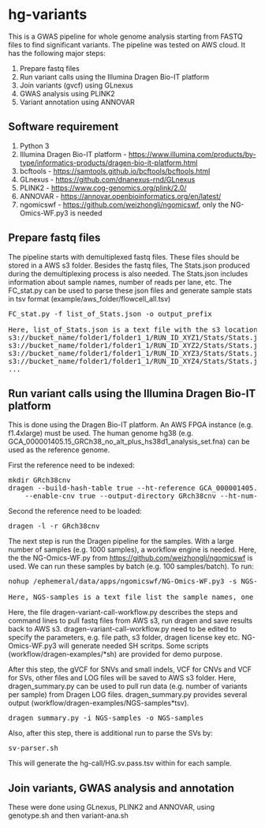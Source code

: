 # hg-variants

This is a GWAS pipeline for whole genome analysis starting from FASTQ files to find significant variants. The pipeline was tested on AWS cloud. It has the following major steps: 
  1. Prepare fastq files
  2. Run variant calls using the Illumina Dragen Bio-IT platform
  3. Join variants (gvcf) using GLnexus
  4. GWAS analysis using PLINK2
  5. Variant annotation using ANNOVAR

## Software requirement
  1. Python 3
  2. Illumina Dragen Bio-IT platform - https://www.illumina.com/products/by-type/informatics-products/dragen-bio-it-platform.html
  3. bcftools - https://samtools.github.io/bcftools/bcftools.html
  4. GLnexus - https://github.com/dnanexus-rnd/GLnexus
  5. PLINK2 - https://www.cog-genomics.org/plink/2.0/
  6. ANNOVAR - https://annovar.openbioinformatics.org/en/latest/
  7. ngomicswf - https://github.com/weizhongli/ngomicswf, only the NG-Omics-WF.py3 is needed

## Prepare fastq files
The pipeline starts with demultiplexed fastq files. These files should be stored in a AWS s3 folder. Besides the fastq files, The Stats.json produced during the demultiplexing process is also needed. The Stats.json includes information about sample names, number of reads per lane, etc. The FC_stat.py can be used to parse these json files and generate sample stats in tsv format (example/aws_folder/flowcell_all.tsv)

<pre>
FC_stat.py -f list_of_Stats.json -o output_prefix

Here, list_of_Stats.json is a text file with the s3 locations of these Stats.json, one per line
s3://bucket_name/folder1/folder1_1/RUN_ID_XYZ1/Stats/Stats.json
s3://bucket_name/folder1/folder1_1/RUN_ID_XYZ2/Stats/Stats.json
s3://bucket_name/folder1/folder1_1/RUN_ID_XYZ3/Stats/Stats.json
s3://bucket_name/folder1/folder1_1/RUN_ID_XYZ4/Stats/Stats.json
...
</pre>

## Run variant calls using the Illumina Dragen Bio-IT platform
This is done using the Dragen Bio-IT platform. An AWS FPGA instance (e.g. f1.4xlarge) must be used. The human genome hg38 (e.g. GCA_000001405.15_GRCh38_no_alt_plus_hs38d1_analysis_set.fna) can be used as the reference genome. 

First the reference need to be indexed:
<pre>
mkdir GRch38cnv
dragen --build-hash-table true --ht-reference GCA_000001405.15_GRCh38_no_alt_plus_hs38d1_analysis_set.fna \
    --enable-cnv true --output-directory GRch38cnv --ht-num-threads 32
</pre>

Second the reference need to be loaded:
<pre>
dragen -l -r GRch38cnv
</pre>

The next step is run the Dragen pipeline for the samples. With a large number of samples (e.g. 1000 samples), a workflow engine is needed. Here, the the NG-Omics-WF.py from https://github.com/weizhongli/ngomicswf is used. We can run these samples by batch (e.g. 100 samples/batch). To run:

<pre>
nohup /ephemeral/data/apps/ngomicswf/NG-Omics-WF.py3 -s NGS-samples -i dragen-variant-call-workflow.py -j vcf-upload -f &

Here, NGS-samples is a text file list the sample names, one per line. the sample name is the first column in example/aws_folder/flowcell_all.tsv
</pre>

Here, the file dragen-variant-call-workflow.py describes the steps and command lines to pull fastq files from AWS s3, run dragen and save results back to AWS s3. dragen-variant-call-workflow.py need to be edited to specify the parameters, e.g. file path, s3 folder, dragen license key etc. NG-Omics-WF.py3 will generate needed SH scritps. Some scripts (workflow/dragen-examples/\*sh) are provided for demo purpose. 

After this step, the gVCF for SNVs and small indels, VCF for CNVs and VCF for SVs, other files and LOG files will be saved to AWS s3 folder. Here, dragen_summary.py can be used to pull run data (e.g. number of variants per sample) from Dragen LOG files. dragen_summary.py provides several output (workflow/dragen-examples/NGS-samples\*tsv).

<pre>
dragen_summary.py -i NGS-samples -o NGS-samples
</pre>

Also, after this step, there is additional run to parse the SVs by:
<pre>
sv-parser.sh
</pre>
This will generate the hg-call/HG.sv.pass.tsv within for each sample.

## Join variants, GWAS analysis and annotation
These were done using GLnexus, PLINK2 and ANNOVAR, using genotype.sh and then variant-ana.sh



